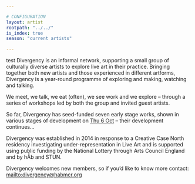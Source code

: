 ```yaml
---

# CONFIGURATION
layout: artist
rootpath: "../../"
is_index: true
season: "current artists"

---
```

test Divergency is an informal network, supporting a small group of culturally diverse artists to explore live art in their practice. Bringing together both new artists and those experienced in different artforms, Divergency is a year-round programme of exploring and making, watching and talking.        

We meet, we talk, we eat (often), we see work and we explore – through a series of workshops led by both the group and invited guest artists.        

So far, Divergency has seed-funded seven early stage works, shown in various stages of development on [Thu 6 Oct](/current/event) – their development continues…        

Divergency was established in 2014 in response to a Creative Case North residency investigating under-representation in Live Art and is supported using public funding by the National Lottery through Arts Council England and by hÅb and STUN.        

Divergency welcomes new members, so if you’d like to know more contact: <mailto:divergency@habmcr.org>        
    
